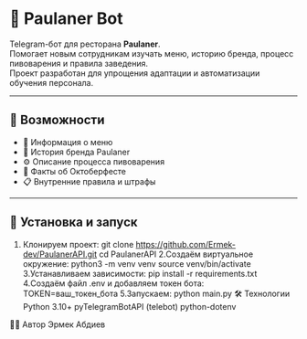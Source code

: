 # 🍺 Paulaner Bot

Telegram-бот для ресторана **Paulaner**.  
Помогает новым сотрудникам изучать меню, историю бренда, процесс пивоварения и правила заведения.  
Проект разработан для упрощения адаптации и автоматизации обучения персонала.

---

## 🚀 Возможности
- 📖 Информация о меню
- 🍺 История бренда Paulaner
- ⚙️ Описание процесса пивоварения
- 🎉 Факты об Октоберфесте
- 📋 Внутренние правила и штрафы

---

## 🔧 Установка и запуск

1. Клонируем проект:
   git clone https://github.com/Ermek-dev/PaulanerAPI.git
   cd PaulanerAPI
2.Создаём виртуальное окружение:
python3 -m venv venv
source venv/bin/activate
3.Устанавливаем зависимости:
pip install -r requirements.txt
4.Создаём файл .env и добавляем токен бота:
TOKEN=ваш_токен_бота
5.Запускаем:
python main.py
🛠 Технологии
Python 3.10+
pyTelegramBotAPI (telebot)
python-dotenv

👨‍💻 Автор
Эрмек Абдиев
